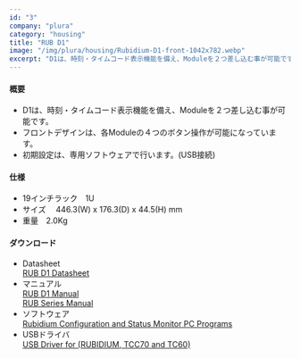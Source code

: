 ```yaml
---
id: "3"
company: "plura"
category: "housing"
title: "RUB D1"
image: "/img/plura/housing/Rubidium-D1-front-1042x782.webp"
excerpt: "D1は、時刻・タイムコード表示機能を備え、Moduleを２つ差し込む事が可能です。"
---
```

#### 概要
* D1は、時刻・タイムコード表示機能を備え、Moduleを２つ差し込む事が可能です。  
* フロントデザインは、各Moduleの４つのボタン操作が可能になっています。  
* 初期設定は、専用ソフトウェアで行います。(USB接続)  

#### 仕様
* 19インチラック&emsp;1U  
* サイズ &emsp;446.3(W) x 176.3(D) x 44.5(H) mm  
* 重量&emsp;2.0Kg  

#### ダウンロード
* Datasheet  
    [RUB D1 Datasheet](https://plurainc.com/files/downloads/timing-solutions/datasheet/deRUBHOUSINGleaflet.pdf)  
* マニュアル  
    [RUB D1 Manual](https://plurainc.com/files/downloads/timing-solutions/manual/eRUBD1manual.pdf)  
    [RUB Series Manual](https://plurainc.com/files/downloads/timing-solutions/manual/eRUBSERIESmanual.pdf)  
* ソフトウェア  
    [Rubidium Configuration and Status Monitor PC Programs](https://plurainc.com/files/downloads/timing-solutions/software/rubs.zip)  
* USBドライバ  
    [USB Driver for (RUBIDIUM, TCC70 and TC60)](https://plurainc.com/files/downloads/timing-solutions/software/usb.zip)
